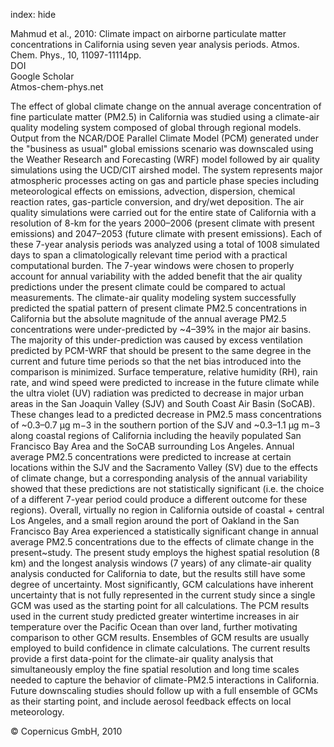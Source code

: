 index: hide

<div class="Citation">

  <div class="Citation-body">
    <div class="Citation-text">Mahmud et al., 2010: Climate impact on airborne particulate matter concentrations in California using seven year analysis periods. <span class="Article-journal">Atmos. Chem. Phys., </span><span class="Article-volume">10, </span>11097-11114pp.</div>
    <div class="Citation-links">
      <div class="CitationLink" data-href="https://doi.org/10.5194/acp-10-11097-2010">
        <div class="CitationLink-icon CitationLink-Doi"></div>
        <div class="CitationLink-text">DOI</div>
      </div>
      <div class="CitationLink" data-href="https://scholar.google.com/scholar?q=10.5194/acp-10-11097-2010">
        <div class="CitationLink-icon CitationLink-Scholar"></div>
        <div class="CitationLink-text">Google Scholar</div>
      </div>
      <div class="CitationLink" data-href="http://www.atmos-chem-phys.net/10/11097/2010/acp-10-11097-2010.pdf">
        <div class="CitationLink-icon CitationLink-Publisher"></div>
        <div class="CitationLink-text">Atmos-chem-phys.net</div>
      </div>
    </div>
  </div>
</div>

The effect of global climate change on the annual average concentration of fine particulate matter (PM2.5) in California was studied using a climate-air quality modeling system composed of global through regional models. Output from the NCAR/DOE Parallel Climate Model (PCM) generated under the "business as usual" global emissions scenario was downscaled using the Weather Research and Forecasting (WRF) model followed by air quality simulations using the UCD/CIT airshed model. The system represents major atmospheric processes acting on gas and particle phase species including meteorological effects on emissions, advection, dispersion, chemical reaction rates, gas-particle conversion, and dry/wet deposition. The air quality simulations were carried out for the entire state of California with a resolution of 8-km for the years 2000–2006 (present climate with present emissions) and 2047–2053 (future climate with present emissions). Each of these 7-year analysis periods was analyzed using a total of 1008 simulated days to span a climatologically relevant time period with a practical computational burden. The 7-year windows were chosen to properly account for annual variability with the added benefit that the air quality predictions under the present climate could be compared to actual measurements. The climate-air quality modeling system successfully predicted the spatial pattern of present climate PM2.5 concentrations in California but the absolute magnitude of the annual average PM2.5 concentrations were under-predicted by ~4–39% in the major air basins. The majority of this under-prediction was caused by excess ventilation predicted by PCM-WRF that should be present to the same degree in the current and future time periods so that the net bias introduced into the comparison is minimized.  Surface temperature, relative humidity (RH), rain rate, and wind speed were predicted to increase in the future climate while the ultra violet (UV) radiation was predicted to decrease in major urban areas in the San Joaquin Valley (SJV) and South Coast Air Basin (SoCAB). These changes lead to a predicted decrease in PM2.5 mass concentrations of ~0.3–0.7 μg m−3 in the southern portion of the SJV and ~0.3–1.1 μg m−3 along coastal regions of California including the heavily populated San Francisco Bay Area and the SoCAB surrounding Los Angeles. Annual average PM2.5 concentrations were predicted to increase at certain locations within the SJV and the Sacramento Valley (SV) due to the effects of climate change, but a corresponding analysis of the annual variability showed that these predictions are not statistically significant (i.e. the choice of a different 7-year period could produce a different outcome for these regions). Overall, virtually no region in California outside of coastal + central Los Angeles, and a small region around the port of Oakland in the San Francisco Bay Area experienced a statistically significant change in annual average PM2.5 concentrations due to the effects of climate change in the present~study.  The present study employs the highest spatial resolution (8 km) and the longest analysis windows (7 years) of any climate-air quality analysis conducted for California to date, but the results still have some degree of uncertainty. Most significantly, GCM calculations have inherent uncertainty that is not fully represented in the current study since a single GCM was used as the starting point for all calculations. The PCM results used in the current study predicted greater wintertime increases in air temperature over the Pacific Ocean than over land, further motivating comparison to other GCM results. Ensembles of GCM results are usually employed to build confidence in climate calculations. The current results provide a first data-point for the climate-air quality analysis that simultaneously employ the fine spatial resolution and long time scales needed to capture the behavior of climate-PM2.5 interactions in California. Future downscaling studies should follow up with a full ensemble of GCMs as their starting point, and include aerosol feedback effects on local meteorology.

<div class="Citation-copy">
&copy; Copernicus GmbH, 2010
</div>